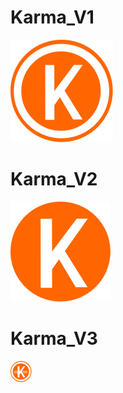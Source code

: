 # Karma_V1
![photo](Karma_V1.png)

# Karma_V2
![photo](Karma_V2.png)

# Karma_V3
![photo](Karma_V3.png)


